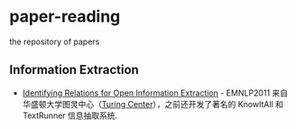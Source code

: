 paper-reading
=============

the repository of papers

## Information Extraction

* [Identifying Relations for Open Information Extraction](http://ai.cs.washington.edu/www/media/papers/reverb.pdf) - EMNLP2011
  来自华盛顿大学图灵中心（[Turing Center](http://turing.cs.washington.edu/)），之前还开发了著名的 KnowItAll 和 TextRunner 信息抽取系统.
